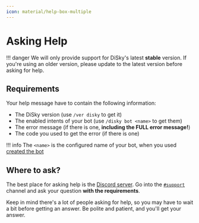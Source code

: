 ```yaml
---
icon: material/help-box-multiple
---
```


# Asking Help

!!! danger
    We will only provide support for DiSky's latest **stable** version. If you're using an older version, please update to the latest version before asking for help.

## Requirements

Your help message have to contain the following information:

* The DiSky version (use `/ver disky` to get it)
* The enabled intents of your bot (use `/disky bot <name>` to get them)
* The error message (if there is one, **including the __FULL__ error message!**)
* The code you used to get the error (if there is one)

!!! info
    The `<name>` is the configured name of your bot, when you used [created the bot](2-bot-loading.md#bot-structure)

## Where to ask?

The best place for asking help is the [Discord server](https://disky.me/discord). Go into the [`#support`](https://discord.com/channels/818182471140114432/955054375468924979) channel and ask your question **with the requirements**.

Keep in mind there's a lot of people asking for help, so you may have to wait a bit before getting an answer. Be polite and patient, and you'll get your answer.